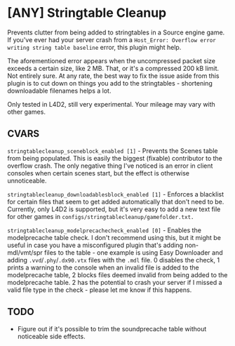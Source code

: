 # [ANY] Stringtable Cleanup

Prevents clutter from being added to stringtables in a Source engine game.  If you've ever had your server crash from a `Host_Error: Overflow error writing string table baseline` error, this plugin might help.

The aforementioned error appears when the uncompressed packet size exceeds a certain size, like 2 MB.  That, or it's a compressed 200 kB limit. Not entirely sure.  At any rate, the best way to fix the issue aside from this plugin is to cut down on things you add to the stringtables - shortening downloadable filenames helps a lot.

Only tested in L4D2, still very experimental. Your mileage may vary with other games.

## CVARS

`stringtablecleanup_sceneblock_enabled [1]` - Prevents the Scenes table from being populated.  This is easily the biggest (fixable) contributor to the overflow crash.  The only negative thing I've noticed is an error in client consoles when certain scenes start, but the effect is otherwise unnoticeable.

`stringtablecleanup_downloadablesblock_enabled [1]` - Enforces a blacklist for certain files that seem to get added automatically that don't need to be. Currently, only L4D2 is supported, but it's very easy to add a new text file for other games in `configs/stringtablecleanup/gamefolder.txt.`

`stringtablecleanup_modelprecachecheck_enabled [0]` - Enables the modelprecache table check. I don't recommend using this, but it might be useful in case you have a misconfigured plugin that's adding non-mdl/vmt/spr files to the table - one example is using Easy Downloader and adding `.vvd`/`.phy`/`.dx90.vtx` files with the `.mdl` file. 0 disables the check, 1 prints a warning to the console when an invalid file is added to the modelprecache table, 2 blocks files deemed invalid from being added to the modelprecache table. 2 has the potential to crash your server if I missed a valid file type in the check - please let me know if this happens.

## TODO

- Figure out if it's possible to trim the soundprecache table without noticeable side effects.
